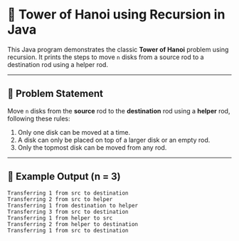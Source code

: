 # 🗼 Tower of Hanoi using Recursion in Java

This Java program demonstrates the classic **Tower of Hanoi** problem using recursion. It prints the steps to move `n` disks from a source rod to a destination rod using a helper rod.

---

## 📌 Problem Statement

Move `n` disks from the **source** rod to the **destination** rod using a **helper** rod, following these rules:

1. Only one disk can be moved at a time.
2. A disk can only be placed on top of a larger disk or an empty rod.
3. Only the topmost disk can be moved from any rod.

---

## 🚀 Example Output (n = 3)

```text
Transferring 1 from src to destination
Transferring 2 from src to helper
Transferring 1 from destination to helper
Transferring 3 from src to destination
Transferring 1 from helper to src
Transferring 2 from helper to destination
Transferring 1 from src to destination
